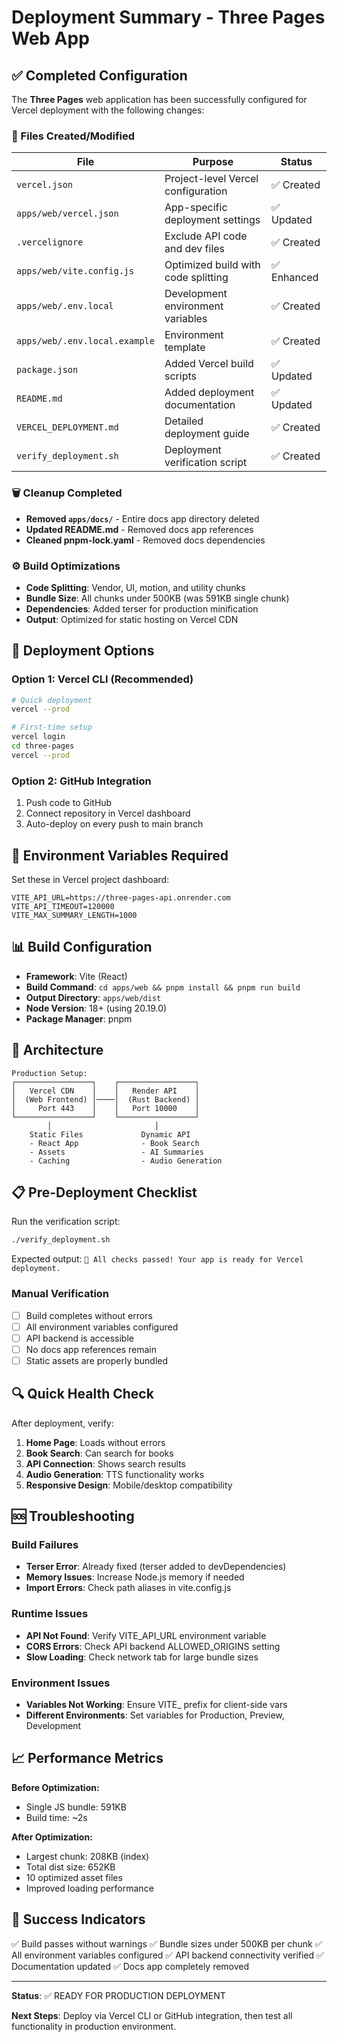 # Deployment Summary - Three Pages Web App

## ✅ Completed Configuration

The **Three Pages** web application has been successfully configured for Vercel deployment with the following changes:

### 📂 Files Created/Modified

| File | Purpose | Status |
|------|---------|---------|
| `vercel.json` | Project-level Vercel configuration | ✅ Created |
| `apps/web/vercel.json` | App-specific deployment settings | ✅ Updated |
| `.vercelignore` | Exclude API code and dev files | ✅ Created |
| `apps/web/vite.config.js` | Optimized build with code splitting | ✅ Enhanced |
| `apps/web/.env.local` | Development environment variables | ✅ Created |
| `apps/web/.env.local.example` | Environment template | ✅ Created |
| `package.json` | Added Vercel build scripts | ✅ Updated |
| `README.md` | Added deployment documentation | ✅ Updated |
| `VERCEL_DEPLOYMENT.md` | Detailed deployment guide | ✅ Created |
| `verify_deployment.sh` | Deployment verification script | ✅ Created |

### 🗑️ Cleanup Completed

- **Removed `apps/docs/`** - Entire docs app directory deleted
- **Updated README.md** - Removed docs app references
- **Cleaned pnpm-lock.yaml** - Removed docs dependencies

### ⚙️ Build Optimizations

- **Code Splitting**: Vendor, UI, motion, and utility chunks
- **Bundle Size**: All chunks under 500KB (was 591KB single chunk)
- **Dependencies**: Added terser for production minification
- **Output**: Optimized for static hosting on Vercel CDN

## 🚀 Deployment Options

### Option 1: Vercel CLI (Recommended)
```bash
# Quick deployment
vercel --prod

# First-time setup
vercel login
cd three-pages
vercel --prod
```

### Option 2: GitHub Integration
1. Push code to GitHub
2. Connect repository in Vercel dashboard
3. Auto-deploy on every push to main branch

## 🔧 Environment Variables Required

Set these in Vercel project dashboard:

```
VITE_API_URL=https://three-pages-api.onrender.com
VITE_API_TIMEOUT=120000
VITE_MAX_SUMMARY_LENGTH=1000
```

## 📊 Build Configuration

- **Framework**: Vite (React)
- **Build Command**: `cd apps/web && pnpm install && pnpm run build`
- **Output Directory**: `apps/web/dist`
- **Node Version**: 18+ (using 20.19.0)
- **Package Manager**: pnpm

## 🎯 Architecture

```
Production Setup:
┌─────────────────┐    ┌─────────────────┐
│   Vercel CDN    │    │   Render API    │
│  (Web Frontend) │────│  (Rust Backend) │
│     Port 443    │    │   Port 10000    │
└─────────────────┘    └─────────────────┘
        │                       │
    Static Files             Dynamic API
    - React App              - Book Search
    - Assets                 - AI Summaries
    - Caching                - Audio Generation
```

## 📋 Pre-Deployment Checklist

Run the verification script:
```bash
./verify_deployment.sh
```

Expected output: `🎉 All checks passed! Your app is ready for Vercel deployment.`

### Manual Verification
- [ ] Build completes without errors
- [ ] All environment variables configured
- [ ] API backend is accessible
- [ ] No docs app references remain
- [ ] Static assets are properly bundled

## 🔍 Quick Health Check

After deployment, verify:

1. **Home Page**: Loads without errors
2. **Book Search**: Can search for books
3. **API Connection**: Shows search results
4. **Audio Generation**: TTS functionality works
5. **Responsive Design**: Mobile/desktop compatibility

## 🆘 Troubleshooting

### Build Failures
- **Terser Error**: Already fixed (terser added to devDependencies)
- **Memory Issues**: Increase Node.js memory if needed
- **Import Errors**: Check path aliases in vite.config.js

### Runtime Issues
- **API Not Found**: Verify VITE_API_URL environment variable
- **CORS Errors**: Check API backend ALLOWED_ORIGINS setting
- **Slow Loading**: Check network tab for large bundle sizes

### Environment Issues
- **Variables Not Working**: Ensure VITE_ prefix for client-side vars
- **Different Environments**: Set variables for Production, Preview, Development

## 📈 Performance Metrics

**Before Optimization:**
- Single JS bundle: 591KB
- Build time: ~2s

**After Optimization:**
- Largest chunk: 208KB (index)
- Total dist size: 652KB
- 10 optimized asset files
- Improved loading performance

## 🎉 Success Indicators

✅ Build passes without warnings
✅ Bundle sizes under 500KB per chunk
✅ All environment variables configured
✅ API backend connectivity verified
✅ Documentation updated
✅ Docs app completely removed

---

**Status**: ✅ READY FOR PRODUCTION DEPLOYMENT

**Next Steps**: Deploy via Vercel CLI or GitHub integration, then test all functionality in production environment.
